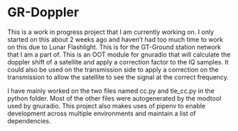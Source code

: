 # GR-Doppler


This is a work in progress project that I am currently working on. I only started on this about 2 weeks ago and haven’t had too much time to work on this due to Lunar Flashlight. This is for the GT-Ground station network that I am a part of. This is an OOT module for gnuradio that will calculate the doppler shift of a satellite and apply a correction factor to the IQ samples. It could also be used on the transmission side to apply a correction on the transmission to allow the satellite to see the signal at the correct frequency.

I have mainly worked on the two files named cc.py and tle_cc.py in the python folder. Most of the other files were autogenerated by the modtool used by gnuradio. This project also makes uses of pipenv to enable development across multiple environments and maintain a list of dependencies. 
